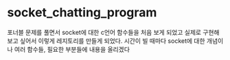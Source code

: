 # socket_chatting_program

포너블 문제를 풀면서 socket에 대한 c언어 함수들을 처음 보게 되었고 실제로 구현해보고 싶어서 이렇게 레지토리를 만들게 되었다. 
시간이 빌 때마다 socket에 대한 개념이나 여러 함수들, 필요한 부분들에 내용을 올리겠다
